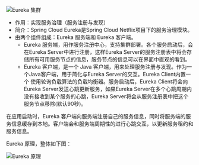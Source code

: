 ![Eureka 集群](http://static.iocoder.cn/25e9704082444add1192bc69c87198e9)

- 作用：实现服务治理（服务注册与发现）
- 简介：Spring Cloud Eureka是Spring Cloud Netflix项目下的服务治理模块。
- 由两个组件组成：Eureka 服务端和 Eureka 客户端。
  - Eureka 服务端，用作服务注册中心，支持集群部署。各个服务启动后，会在Eureka Server中进行注册，这样Eureka Server的服务注册表中将会存储所有可用服务节点的信息，服务节点的信息可以在界面中直观的看到。
  - Eureka 客户端，是一个 Java 客户端，用来处理服务注册与发现。作为一个Java客户端，用于简化与Eureka Server的交互。Eureka Client内置一个 使用轮询负载算法的负载均衡器。服务启动后，Eureka Client将会向Eureka Server发送心跳更新服务，如果Eureka Server在多个心跳周期内没有接收到某个服务的心跳，Eureka Server将会从服务注册表中把这个服务节点移除(默认90秒)。



在应用启动时，Eureka 客户端向服务端注册自己的服务信息，同时将服务端的服务信息缓存到本地。客户端会和服务端周期性的进行心跳交互，以更新服务租约和服务信息。



Eureka 原理，整体如下图：

![Eureka 原理](http://static.iocoder.cn/80c74f1d7cb9fc2a416e7b61a055d778)



